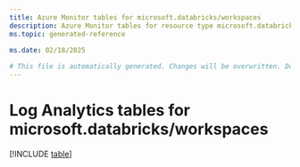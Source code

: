 ```yaml
---
title: Azure Monitor tables for microsoft.databricks/workspaces
description: Azure Monitor tables for resource type microsoft.databricks/workspaces
ms.topic: generated-reference
   
ms.date: 02/18/2025

# This file is automatically generated. Changes will be overwritten. Do not change this file directly.
---
```


# Log Analytics tables for microsoft.databricks/workspaces  

[!INCLUDE [table](~/reusable-content/ce-skilling/azure/includes/azure-monitor/reference/tables/microsoft-databricks_workspaces-include.md)]

